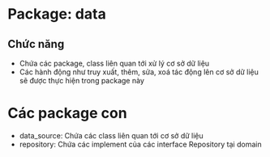 # Package: data

## Chức năng
- Chứa các package, class liên quan tới xử lý cơ sở dữ liệu
- Các hành động như truy xuất, thêm, sửa, xoá tác động lên cơ sở dữ liệu sẽ được thực hiện trong package này

# Các package con
- data_source: Chứa các class liên quan tới cơ sở dữ liệu
- repository: Chứa các implement của các interface Repository tại domain